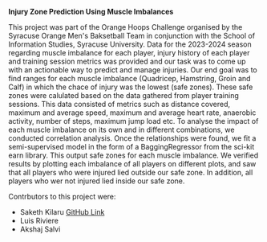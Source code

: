 **Injury Zone Prediction Using Muscle Imbalances**

This project was part of the Orange Hoops Challenge organised by the Syracuse Orange Men's Baksetball Team in conjunction with the School of Information Studies, Syracuse University. Data for the 2023-2024 season regarding muscle imbalance for each player, injury history of each player and training session metrics was provided and our task was to come up with an actionable way to predict and manage injuries. 
Our end goal was to find ranges for each muscle imbalance (Quadricep, Hamstring, Groin and Calf) in which the chace of injury was the lowest (safe zones). These safe zones were calulated based on the data gathered from player training sessions. This data consisted of metrics such as distance covered, maximum and average speed, maximum and average heart rate, anaerobic activity, number of steps, maximum jump load etc. To analyse the impact of each muscle imbalance on its own and in different combinations, we conducted correlation analysis. Once the relationships were found, we fit a semi-supervised model in the form of a BaggingRegressor from the sci-kit earn library. This output safe zones for each muscle imbalance. We verified results by plotting each imbalance of all players on different plots, and saw that all players who were injured lied outside our safe zone. In addition, all players who wer not injured lied inside our safe zone.

Contrbutors to this project were:
* Saketh Kilaru [GitHub Link](https://github.com/sakethkilaru)
* Luis Riviere
* Akshaj Salvi

